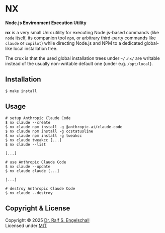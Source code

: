 
NX 
==

**Node.js Environment Execution Utility**

**nx** is a very small Unix utility for executing Node.js-based commands
(like `node` itself, its companion tool `npm`, or arbitrary third-party
commands like `claude` or `copilot`) while directing Node.js and NPM to a
dedicated global-like local installation tree.

The crux is that the used global installation trees under `~/.nx/` are
writable instead of the usually non-writable default one (under e.g.
`/opt/local`).

Installation
------------

```
$ make install
```

Usage
-----

```
# setup Anthropic Claude Code
$ nx claude --create
$ nx claude npm install -g @anthropic-ai/claude-code
$ nx claude npm install -g ccstatusline
$ nx claude npm install -g tweakcc
$ nx claude tweakcc [...]
$ nx claude --list

[...]

# use Anthropic Claude Code
$ nx claude --update
$ nx claude claude [...]

[...]

# destroy Anthropic Claude Code
$ nx claude --destroy
```

Copyright & License
-------------------

Copyright &copy; 2025 [Dr. Ralf S. Engelschall](mailto:rse@engelschall.com)<br/>
Licensed under [MIT](https://spdx.org/licenses/MIT)

